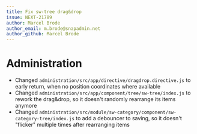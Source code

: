 ```yaml
---
title: Fix sw-tree drag&drop
issue: NEXT-21789
author: Marcel Brode
author_email: m.brode@snapadmin.net
author_github: Marcel Brode
---
```

# Administration
* Changed `administration/src/app/directive/dragdrop.directive.js` to early return, when no position coordinates where available
* Changed `administration/src/app/component/tree/sw-tree/index.js` to rework the drag&drop, so it doesn't randomly rearrange its items anymore
* Changed `administration/src/module/sw-category/component/sw-category-tree/index.js` to add a debouncer to saving, so it doesn't "flicker" multiple times after rearranging items
